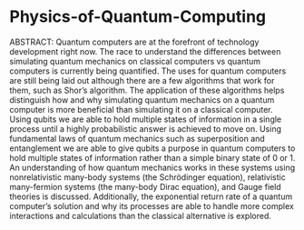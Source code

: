 # Physics-of-Quantum-Computing

ABSTRACT:
Quantum computers are at the forefront of technology development right now. The race to understand the differences between simulating quantum mechanics on classical computers vs quantum computers is currently being quantified. The uses for quantum computers are still being laid out although there are a few algorithms that work for them, such as Shor’s algorithm. The application of these algorithms helps distinguish how and why simulating quantum mechanics on a quantum computer is more beneficial than simulating it on a classical computer. Using qubits we are able to hold multiple states of information in a single process until a highly probabilistic answer is achieved to move on. Using fundamental laws of quantum mechanics such as superposition and entanglement we are able to give qubits a purpose in quantum computers to hold multiple states of information rather than a simple binary state of 0 or 1. An understanding of how quantum mechanics works in these systems using nonrelativistic many-body systems (the Schrödinger equation), relativistic many-fermion systems (the many-body Dirac equation), and Gauge field theories is discussed. Additionally, the exponential return rate of a quantum computer’s solution and why its processes are able to handle more complex interactions and calculations than the classical alternative is explored.
